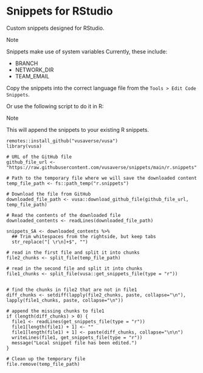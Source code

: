 # Snippets for RStudio

Custom snippets designed for RStudio.

>[!NOTE]
>Snippets make use of system variables
>Currently, these include:
>- BRANCH
>- NETWORK_DIR
>- TEAM_EMAIL

Copy the snippets into the correct language file from the `Tools > Edit Code Snippets`.

Or use the following script to do it in R:

>[!NOTE]
>This will append the snippets to your existing R snippets.



```
remotes::install_github("vusaverse/vusa")
library(vusa)

# URL of the GitHub file
github_file_url <- "https://raw.githubusercontent.com/vusaverse/snippets/main/r.snippets"

# Path to the temporary file where we will save the downloaded content
temp_file_path <- fs::path_temp("r.snippets")

# Download the file from GitHub
downloaded_file_path <- vusa::download_github_file(github_file_url, temp_file_path)

# Read the contents of the downloaded file
downloaded_contents <- readLines(downloaded_file_path)

snippets_SA <- downloaded_contents %>%
  ## Trim whitespaces from the rightside, but keep tabs
  str_replace("[ \r\n]+$", "")

# read in the first file and split it into chunks
file2_chunks <- split_file(temp_file_path)

# read in the second file and split it into chunks
file1_chunks <- split_file(vusa::get_snippets_file(type = "r"))


# find the chunks in file2 that are not in file1
diff_chunks <- setdiff(lapply(file2_chunks, paste, collapse="\n"), lapply(file1_chunks, paste, collapse="\n"))

# append the missing chunks to file1
if (length(diff_chunks) > 0) {
  file1 <- readLines(get_snippets_file(type = "r"))
  file1[length(file1) + 1] <- ""
  file1[length(file1) + 1] <- paste(diff_chunks, collapse="\n\n")
  writeLines(file1, get_snippets_file(type = "r"))
  message("Local snippet file has been edited.")
}

# Clean up the temporary file
file.remove(temp_file_path)

```
